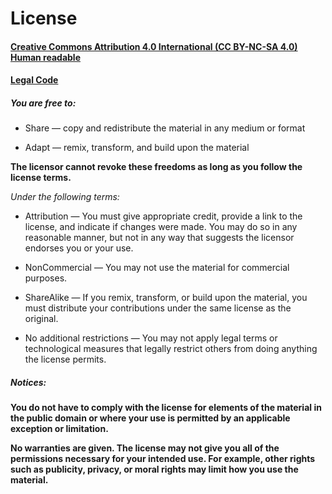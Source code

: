 # License 
#### [Creative Commons Attribution 4.0 International (CC BY-NC-SA 4.0) Human readable](https://creativecommons.org/licenses/by-nc-sa/4.0/)
#### [Legal Code](https://creativecommons.org/licenses/by-nc-sa/4.0/legalcode)

##### You are free to:

- Share — copy and redistribute the material in any medium or format

- Adapt — remix, transform, and build upon the material
    
**The licensor cannot revoke these freedoms as long as you follow the license terms.**

*Under the following terms:*

- Attribution — You must give appropriate credit, provide a link to the license,
and indicate if changes were made. You may do so in any reasonable manner, but
not in any way that suggests the licensor endorses you or your use.

- NonCommercial — You may not use the material for commercial purposes.

- ShareAlike — If you remix, transform, or build upon the material, you must
distribute your contributions under the same license as the original.

- No additional restrictions — You may not apply legal terms or technological
measures that legally restrict others from doing anything the license permits.


##### Notices:

**You do not have to comply with the license for elements of the material in the
public domain or where your use is permitted by an applicable exception or
limitation.**

**No warranties are given. The license may not give you all of the permissions
necessary for your intended use. For example, other rights such as publicity,
privacy, or moral rights may limit how you use the material.**
